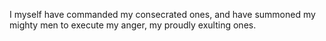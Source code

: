 I myself have commanded my consecrated ones, and have summoned my mighty men to execute my anger, my proudly exulting ones.
